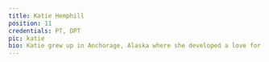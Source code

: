 ```yaml
---
title: Katie Hemphill
position: 11
credentials: PT, DPT
pic: katie
bio: Katie grew up in Anchorage, Alaska where she developed a love for the outdoors and living an active lifestyle. She also fell in love with the sunshine and warmer weather while completing her undergraduate studies at the University of San Diego and her Doctorate of Physical Therapy at San Diego State University. Katie has always had a passion for dancing, and is excited for her career in physical therapy helping people move better and get back to pursuing their life passions.
---
```

